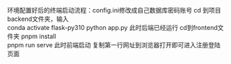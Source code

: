 环境配置好后的终端启动流程：config.ini修改成自己数据库密码账号
cd 到项目backend文件夹，输入      
conda activate flask-py310
python app.py
此时后端已经运行
cd到frontend文件夹 
pnpm install   
pnpm run serve
此时前端启动 复制第一行网址到浏览器打开即可进入注册登陆页面
